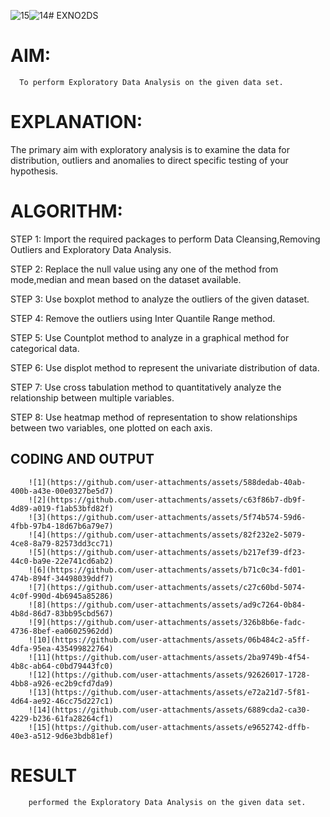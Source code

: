 ![15](https://github.com/user-attachments/assets/fbb0e47d-438a-4550-9761-717a021bf5aa)![14](https://github.com/user-attachments/assets/18bdbd59-a5ba-4f04-85bb-f1c28f2964da)# EXNO2DS
# AIM:
      To perform Exploratory Data Analysis on the given data set.
      
# EXPLANATION:
  The primary aim with exploratory analysis is to examine the data for distribution, outliers and anomalies to direct specific testing of your hypothesis.
  
# ALGORITHM:
STEP 1: Import the required packages to perform Data Cleansing,Removing Outliers and Exploratory Data Analysis.

STEP 2: Replace the null value using any one of the method from mode,median and mean based on the dataset available.

STEP 3: Use boxplot method to analyze the outliers of the given dataset.

STEP 4: Remove the outliers using Inter Quantile Range method.

STEP 5: Use Countplot method to analyze in a graphical method for categorical data.

STEP 6: Use displot method to represent the univariate distribution of data.

STEP 7: Use cross tabulation method to quantitatively analyze the relationship between multiple variables.

STEP 8: Use heatmap method of representation to show relationships between two variables, one plotted on each axis.

## CODING AND OUTPUT
        ![1](https://github.com/user-attachments/assets/588dedab-40ab-400b-a43e-00e0327be5d7)
        ![2](https://github.com/user-attachments/assets/c63f86b7-db9f-4d89-a019-f1ab53bfd82f)
        ![3](https://github.com/user-attachments/assets/5f74b574-59d6-4fbb-97b4-18d67b6a79e7)
        ![4](https://github.com/user-attachments/assets/82f232e2-5079-4ce8-8a79-82573dd3cc71)
        ![5](https://github.com/user-attachments/assets/b217ef39-df23-44c0-ba9e-22e741cd6ab2)
        ![6](https://github.com/user-attachments/assets/b71c0c34-fd01-474b-894f-34498039ddf7)
        ![7](https://github.com/user-attachments/assets/c27c60bd-5074-4c0f-990d-4b6945a85286)
        ![8](https://github.com/user-attachments/assets/ad9c7264-0b84-4b8d-86d7-83bb95cbd567)
        ![9](https://github.com/user-attachments/assets/326b8b6e-fadc-4736-8bef-ea06025962dd)
        ![10](https://github.com/user-attachments/assets/06b484c2-a5ff-4dfa-95ea-435499822764)
        ![11](https://github.com/user-attachments/assets/2ba9749b-4f54-4b8c-ab64-c0bd79443fc0)
        ![12](https://github.com/user-attachments/assets/92626017-1728-4bb8-a926-ec2b9cfd7da9)
        ![13](https://github.com/user-attachments/assets/e72a21d7-5f81-4d64-ae92-46cc75d227c1)
        ![14](https://github.com/user-attachments/assets/6889cda2-ca30-4229-b236-61fa28264cf1)
        ![15](https://github.com/user-attachments/assets/e9652742-dffb-40e3-a512-9d6e3bdb81ef)


        










        


      






# RESULT
        performed the Exploratory Data Analysis on the given data set.
